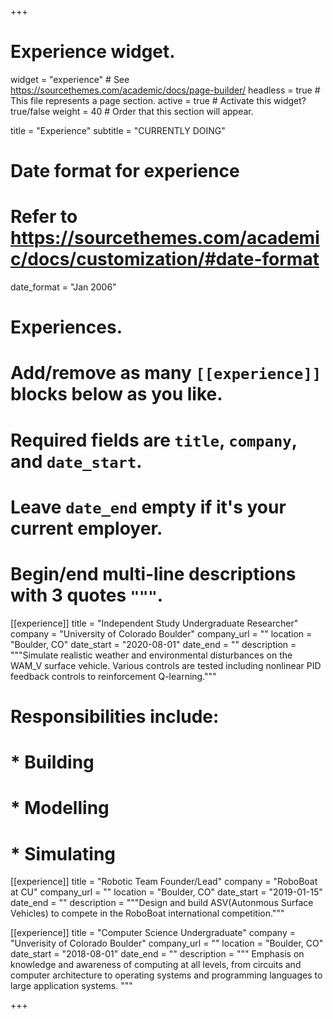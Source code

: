+++
# Experience widget.
widget = "experience"  # See https://sourcethemes.com/academic/docs/page-builder/
headless = true  # This file represents a page section.
active = true  # Activate this widget? true/false
weight = 40  # Order that this section will appear.

title = "Experience"
subtitle = "CURRENTLY DOING"

# Date format for experience
#   Refer to https://sourcethemes.com/academic/docs/customization/#date-format
date_format = "Jan 2006"

# Experiences.
#   Add/remove as many `[[experience]]` blocks below as you like.
#   Required fields are `title`, `company`, and `date_start`.
#   Leave `date_end` empty if it's your current employer.
#   Begin/end multi-line descriptions with 3 quotes `"""`.
[[experience]]
  title = "Independent Study Undergraduate Researcher"
  company = "University of Colorado Boulder"
  company_url = ""
  location = "Boulder, CO"
  date_start = "2020-08-01"
  date_end = ""
  description = """Simulate realistic weather and environmental disturbances on the WAM_V surface vehicle. Various controls are tested including nonlinear PID feedback controls to reinforcement Q-learning."""
  # Responsibilities include:
  
  # * Building
  # *  Modelling
  # * Simulating

[[experience]]
  title = "Robotic Team Founder/Lead"
  company = "RoboBoat at CU"
  company_url = ""
  location = "Boulder, CO"
  date_start = "2019-01-15"
  date_end = ""
  description = """Design and build ASV(Autonmous Surface Vehicles) to compete in the RoboBoat international competition."""

[[experience]]
  title = "Computer Science Undergraduate"
  company = "Unverisity of Colorado Boulder"
  company_url = ""
  location = "Boulder, CO"
  date_start = "2018-08-01"
  date_end = ""
  description = """ Emphasis on knowledge and awareness of computing at all levels, from circuits and computer architecture to operating systems and programming languages to large application systems. """
  
+++
